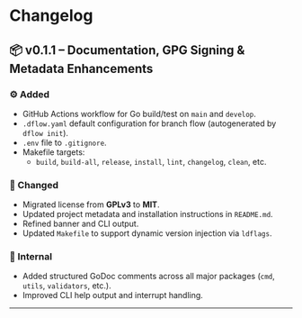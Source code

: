 # Changelog

## 📦 v0.1.1 – Documentation, GPG Signing & Metadata Enhancements

### ⚙️ Added
- GitHub Actions workflow for Go build/test on `main` and `develop`.
- `.dflow.yaml` default configuration for branch flow (autogenerated by `dflow init`).
- `.env` file to `.gitignore`.
- Makefile targets:
  - `build`, `build-all`, `release`, `install`, `lint`, `changelog`, `clean`, etc.

### 📝 Changed
- Migrated license from **GPLv3** to **MIT**.
- Updated project metadata and installation instructions in `README.md`.
- Refined banner and CLI output.
- Updated `Makefile` to support dynamic version injection via `ldflags`.

### 🧪 Internal
- Added structured GoDoc comments across all major packages (`cmd`, `utils`, `validators`, etc.).
- Improved CLI help output and interrupt handling.

---

